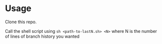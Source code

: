# Usage

Clone this repo. 

Call the shell script using `sh <path-to-lastN.sh> <N>` where N is the number of lines of branch history you wanted
